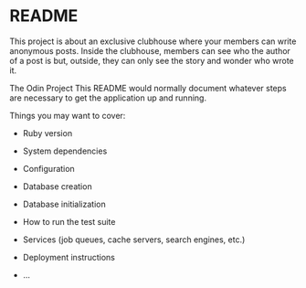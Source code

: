 # README
This project is about an exclusive clubhouse where your members can write anonymous posts. Inside the clubhouse, members can see who the author of a post is but, outside, they can only see the story and wonder who wrote it.

The Odin Project 
This README would normally document whatever steps are necessary to get the
application up and running.

Things you may want to cover:

* Ruby version

* System dependencies

* Configuration

* Database creation

* Database initialization

* How to run the test suite

* Services (job queues, cache servers, search engines, etc.)

* Deployment instructions

* ...
